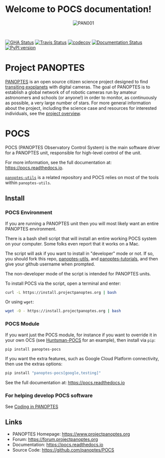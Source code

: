 Welcome to POCS documentation!
==============================

<p align="center">
<img src="https://projectpanoptes.org/uploads/2018/12/16/PAN001_sunset.png" alt="PAN001" />  
</p>
<br>

[![GHA Status](https://img.shields.io/endpoint.svg?url=https%3A%2F%2Factions-badge.atrox.dev%2Fpanoptes%2FPOCS%2Fbadge%3Fref%3Ddevelop&style=flat)](https://actions-badge.atrox.dev/panoptes/POCS/goto?ref=develop) [![Travis Status](https://travis-ci.com/panoptes/POCS.svg?branch=develop)](https://travis-ci.com/panoptes/POCS) [![codecov](https://codecov.io/gh/panoptes/POCS/branch/develop/graph/badge.svg)](https://codecov.io/gh/panoptes/POCS) [![Documentation Status](https://readthedocs.org/projects/pocs/badge/?version=latest)](https://pocs.readthedocs.io/en/latest/?badge=latest) [![PyPI version](https://badge.fury.io/py/panoptes-pocs.svg)](https://badge.fury.io/py/panoptes-pocs)

# Project PANOPTES

[PANOPTES](https://www.projectpanoptes.org) is an open source citizen science project 
designed to find [transiting exoplanets](https://spaceplace.nasa.gov/transits/en/) with 
digital cameras. The goal of PANOPTES is to establish a global network of of robotic 
cameras run by amateur astronomers and schools (or anyone!) in order to monitor, 
as continuously as possible, a very large number of stars. For more general information 
about the project, including the science case and resources for interested individuals, see the 
[project overview](https://projectpanoptes.org/articles/).

# POCS

POCS (PANOPTES Observatory Control System) is the main software driver for a 
PANOPTES unit, responsible for high-level control of the unit. 

For more information, see the full documentation at: https://pocs.readthedocs.io.

[`panoptes-utils`](https://www.github.com/panoptes/panoptes-utils) is a related repository and POCS
relies on most of the tools within `panoptes-utils`.

## Install

### POCS Environment

If you are running a PANOPTES unit then you will most likely want an entire PANOPTES environment.

There is a bash shell script that will install an entire working POCS system on your computer.  Some 
folks even report that it works on a Mac.

The script will ask if you want to install in "developer" mode or not. If so, you should fork this repo, [panoptes-utils](https://github.com/panoptes/panoptes-utils), and [panoptes-tutorials](https://github.com/panoptes/panoptes-tutorials),
and then give your github username when prompted.

The non-developer mode of the script is intended for PANOPTES units.
   

To install POCS via the script, open a terminal and enter:

```bash
curl -L https://install.projectpanoptes.org | bash
```

Or using `wget`:

```bash
wget -O - https://install.projectpanoptes.org | bash
```


### POCS Module

If you want just the POCS module, for instance if you want to override it in
your own OCS (see [Huntsman-POCS](https://github.com/AstroHuntsman/huntsman-pocs)
for an example), then install via `pip`:

```bash
pip install panoptes-pocs
```

If you want the extra features, such as Google Cloud Platform connectivity, then
use the extras options:

```bash
pip install "panoptes-pocs[google,testing]"
```
   
See the full documentation at: https://pocs.readthedocs.io

### For helping develop POCS software

See [Coding in PANOPTES](https://github.com/panoptes/POCS/wiki/Coding-in-PANOPTES)

Links
-----

- PANOPTES Homepage: https://www.projectpanoptes.org
- Forum: https://forum.projectpanoptes.org
- Documentation: https://pocs.readthedocs.io
- Source Code: https://github.com/panoptes/POCS
